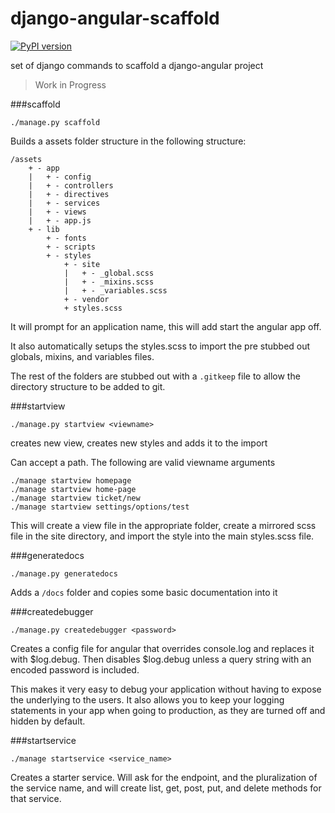 django-angular-scaffold
=======================

[![PyPI version](https://badge.fury.io/py/django-angular-scaffold.svg)](http://badge.fury.io/py/django-angular-scaffold)

set of django commands to scaffold a django-angular project

> Work in Progress

###scaffold

```
./manage.py scaffold
```

Builds a assets folder structure in the following structure:

```
/assets
    + - app
    |   + - config
    |   + - controllers
    |   + - directives
    |   + - services
    |   + - views
    |   + - app.js
    + - lib
        + - fonts
        + - scripts
        + - styles
            + - site
            |   + - _global.scss
            |   + - _mixins.scss
            |   + - _variables.scss
            + - vendor
            + styles.scss
```

It will prompt for an application name, this will add start the angular app off.

It also automatically setups the styles.scss to import the pre stubbed out globals, mixins, and variables files.

The rest of the folders are stubbed out with a `.gitkeep` file to allow the directory structure to be added to git.


###startview

```
./manage.py startview <viewname>
```

creates new view, creates new styles and adds it to the import

Can accept a path. The following are valid viewname arguments

```
./manage startview homepage
./manage startview home-page
./manage startview ticket/new
./manage startview settings/options/test
```
This will create a view file in the appropriate folder, create a mirrored scss file in the site directory, and
import the style into the main styles.scss file.

###generatedocs

```
./manage.py generatedocs
```

Adds a `/docs` folder and copies some basic documentation into it

###createdebugger

```
./manage.py createdebugger <password>
```

Creates a config file for angular that overrides console.log and replaces it with
$log.debug. Then disables $log.debug unless a query string with an encoded password
is included. 

This makes it very easy to debug your application without having to expose the underlying 
to the users. It also allows you to keep your logging statements in your app when going to 
production, as they are turned off and hidden by default. 

###startservice

```
./manage startservice <service_name>
```

Creates a starter service. Will ask for the endpoint, and the pluralization of the service name,
and will create list, get, post, put, and delete methods for that service. 